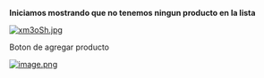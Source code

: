 <b>Iniciamos mostrando que no tenemos ningun producto en la lista</b>

[![xm3oSh.jpg](https://i.postimg.cc/Qx43gLKD/xm3oSh.jpg)](https://postimg.cc/CzqXYQ4r)


Boton de agregar producto 

[![image.png](https://i.postimg.cc/Mp9mKDLd/image.png)](https://postimg.cc/k2tbTxqb)
